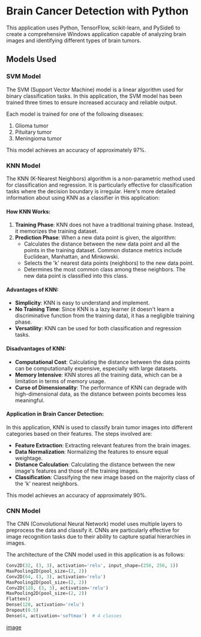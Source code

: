 # Brain Cancer Detection with Python 

This application uses Python, TensorFlow, scikit-learn, and PySide6 to create a comprehensive Windows application capable of analyzing brain images and identifying different types of brain tumors.

## Models Used

### SVM Model
The SVM (Support Vector Machine) model is a linear algorithm used for binary classification tasks. In this application, the SVM model has been trained three times to ensure increased accuracy and reliable output.

Each model is trained for one of the following diseases:
1. Glioma tumor
2. Pituitary tumor
3. Meningioma tumor

This model achieves an accuracy of approximately 97%.

### KNN Model
The KNN (K-Nearest Neighbors) algorithm is a non-parametric method used for classification and regression. It is particularly effective for classification tasks where the decision boundary is irregular. Here's more detailed information about using KNN as a classifier in this application:

#### How KNN Works:
1. **Training Phase**: KNN does not have a traditional training phase. Instead, it memorizes the training dataset.
2. **Prediction Phase**: When a new data point is given, the algorithm:
   - Calculates the distance between the new data point and all the points in the training dataset. Common distance metrics include Euclidean, Manhattan, and Minkowski.
   - Selects the 'k' nearest data points (neighbors) to the new data point.
   - Determines the most common class among these neighbors. The new data point is classified into this class.

#### Advantages of KNN:
- **Simplicity**: KNN is easy to understand and implement.
- **No Training Time**: Since KNN is a lazy learner (it doesn't learn a discriminative function from the training data), it has a negligible training phase.
- **Versatility**: KNN can be used for both classification and regression tasks.

#### Disadvantages of KNN:
- **Computational Cost**: Calculating the distance between the data points can be computationally expensive, especially with large datasets.
- **Memory Intensive**: KNN stores all the training data, which can be a limitation in terms of memory usage.
- **Curse of Dimensionality**: The performance of KNN can degrade with high-dimensional data, as the distance between points becomes less meaningful.

#### Application in Brain Cancer Detection:
In this application, KNN is used to classify brain tumor images into different categories based on their features. The steps involved are:
- **Feature Extraction**: Extracting relevant features from the brain images.
- **Data Normalization**: Normalizing the features to ensure equal weightage.
- **Distance Calculation**: Calculating the distance between the new image's features and those of the training images.
- **Classification**: Classifying the new image based on the majority class of the 'k' nearest neighbors.

This model achieves an accuracy of approximately 90%.

### CNN Model
The CNN (Convolutional Neural Network) model uses multiple layers to preprocess the data and classify it. CNNs are particularly effective for image recognition tasks due to their ability to capture spatial hierarchies in images.

The architecture of the CNN model used in this application is as follows:

```python
Conv2D(32, (3, 3), activation='relu', input_shape=(256, 256, 1))
MaxPooling2D(pool_size=(2, 2))
Conv2D(64, (3, 3), activation='relu')
MaxPooling2D(pool_size=(2, 2))
Conv2D(128, (3, 3), activation='relu')
MaxPooling2D(pool_size=(2, 2))
Flatten()
Dense(128, activation='relu')
Dropout(0.5)
Dense(4, activation='softmax')  # 4 classes

```

[image](https://github.com/mustafasm99/guipyside/blob/main/usedImages/Figure_1.png?raw=true)
